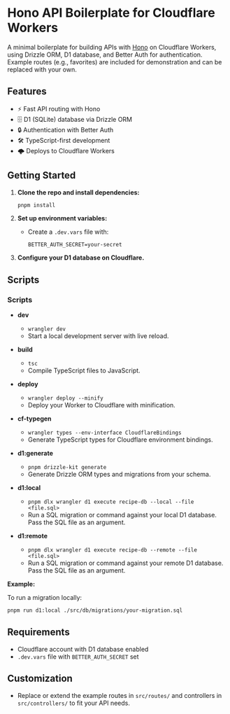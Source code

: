 # Hono API Boilerplate for Cloudflare Workers

A minimal boilerplate for building APIs with [Hono](https://hono.dev/) on Cloudflare Workers, using Drizzle ORM, D1 database, and Better Auth for authentication. Example routes (e.g., favorites) are included for demonstration and can be replaced with your own.

## Features

- ⚡️ Fast API routing with Hono
- 🗄️ D1 (SQLite) database via Drizzle ORM
- 🔒 Authentication with Better Auth
- 🛠️ TypeScript-first development
- 🌩️ Deploys to Cloudflare Workers

## Getting Started

1. **Clone the repo and install dependencies:**
   ```sh
   pnpm install
   ```

2. **Set up environment variables:**
   - Create a `.dev.vars` file with:
     ```
     BETTER_AUTH_SECRET=your-secret
     ```

3. **Configure your D1 database on Cloudflare.**

## Scripts

### Scripts

- **dev**
  - `wrangler dev`
  - Start a local development server with live reload.

- **build**
  - `tsc`
  - Compile TypeScript files to JavaScript.

- **deploy**
  - `wrangler deploy --minify`
  - Deploy your Worker to Cloudflare with minification.

- **cf-typegen**
  - `wrangler types --env-interface CloudflareBindings`
  - Generate TypeScript types for Cloudflare environment bindings.

- **d1:generate**
  - `pnpm drizzle-kit generate`
  - Generate Drizzle ORM types and migrations from your schema.

- **d1:local**
  - `pnpm dlx wrangler d1 execute recipe-db --local --file <file.sql>`
  - Run a SQL migration or command against your local D1 database. Pass the SQL file as an argument.

- **d1:remote**
  - `pnpm dlx wrangler d1 execute recipe-db --remote --file <file.sql>`
  - Run a SQL migration or command against your remote D1 database. Pass the SQL file as an argument.

**Example:**

To run a migration locally:

```sh
pnpm run d1:local ./src/db/migrations/your-migration.sql
```

## Requirements

- Cloudflare account with D1 database enabled
- `.dev.vars` file with `BETTER_AUTH_SECRET` set

## Customization

- Replace or extend the example routes in `src/routes/` and controllers in `src/controllers/` to fit your API needs.
